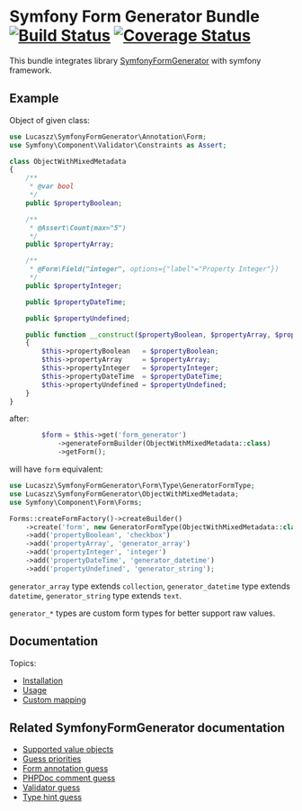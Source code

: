 # Symfony Form Generator Bundle [![Build Status](https://travis-ci.org/Lucaszz/SymfonyFormGeneratorBundle.svg?branch=master)](https://travis-ci.org/Lucaszz/SymfonyFormGeneratorBundle) [![Coverage Status](https://coveralls.io/repos/Lucaszz/SymfonyFormGeneratorBundle/badge.svg?branch=master&service=github)](https://coveralls.io/github/Lucaszz/SymfonyFormGeneratorBundle?branch=master)

This bundle integrates library [SymfonyFormGenerator](https://github.com/Lucaszz/SymfonyFormGenerator) with symfony framework.

## Example

Object of given class:

```php
use Lucaszz\SymfonyFormGenerator\Annotation\Form;
use Symfony\Component\Validator\Constraints as Assert;

class ObjectWithMixedMetadata
{
    /**
     * @var bool
     */
    public $propertyBoolean;

    /**
     * @Assert\Count(max="5")
     */
    public $propertyArray;

    /**
     * @Form\Field("integer", options={"label"="Property Integer"})
     */
    public $propertyInteger;

    public $propertyDateTime;

    public $propertyUndefined;

    public function __construct($propertyBoolean, $propertyArray, $propertyInteger, \DateTime $propertyDateTime, $propertyUndefined)
    {
        $this->propertyBoolean   = $propertyBoolean;
        $this->propertyArray     = $propertyArray;
        $this->propertyInteger   = $propertyInteger;
        $this->propertyDateTime  = $propertyDateTime;
        $this->propertyUndefined = $propertyUndefined;
    }
}
```

after:
```php
        $form = $this->get('form_generator')
            ->generateFormBuilder(ObjectWithMixedMetadata::class)
            ->getForm();
```

will have `form` equivalent:

```php
use Lucaszz\SymfonyFormGenerator\Form\Type\GeneratorFormType;
use Lucaszz\SymfonyFormGenerator\ObjectWithMixedMetadata;
use Symfony\Component\Form\Forms;

Forms::createFormFactory()->createBuilder()
    ->create('form', new GeneratorFormType(ObjectWithMixedMetadata::class))
    ->add('propertyBoolean', 'checkbox')
    ->add('propertyArray', 'generator_array')
    ->add('propertyInteger', 'integer')
    ->add('propertyDateTime', 'generator_datetime')
    ->add('propertyUndefined', 'generator_string');
```
`generator_array` type extends `collection`,
`generator_datetime` type extends `datetime`,
`generator_string` type extends `text`.

`generator_*` types are custom form types for better support raw values.


## Documentation

Topics: 
- [Installation](Resources/doc/installation.md)
- [Usage](Resources/doc/usage.md)
- [Custom mapping](Resources/doc/custom_mapping.md)

## Related SymfonyFormGenerator documentation

- [Supported value objects](https://github.com/Lucaszz/SymfonyFormGenerator/blob/master/doc/value_objects.md)
- [Guess priorities](https://github.com/Lucaszz/SymfonyFormGenerator/blob/master/doc/guess_priorities.md)
- [Form annotation guess](https://github.com/Lucaszz/SymfonyFormGenerator/blob/master/doc/form_annotation_guess.md)
- [PHPDoc comment guess](https://github.com/Lucaszz/SymfonyFormGenerator/blob/master/doc/phpdoc_comment_guess.md)
- [Validator guess](https://github.com/Lucaszz/SymfonyFormGenerator/blob/master/doc/validator_guess.md)
- [Type hint guess](https://github.com/Lucaszz/SymfonyFormGenerator/blob/master/doc/type_hint_guess.md)
